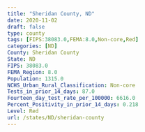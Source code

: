 ```yaml
---
title: "Sheridan County, ND"
date: 2020-11-02
draft: false
type: county
tags: [FIPS:38083.0,FEMA:8.0,Non-core,Red]
categories: [ND]
County: Sheridan County
State: ND
FIPS: 38083.0
FEMA_Region: 8.0
Population: 1315.0
NCHS_Urban_Rural_Classification: Non-core
Tests_in_prior_14_days: 87.0
Fourteen_day_test_rate_per_100000: 6616.0
Percent_Positivity_in_prior_14_days: 0.218
Level: Red
url: /states/ND/sheridan-county
---
```



